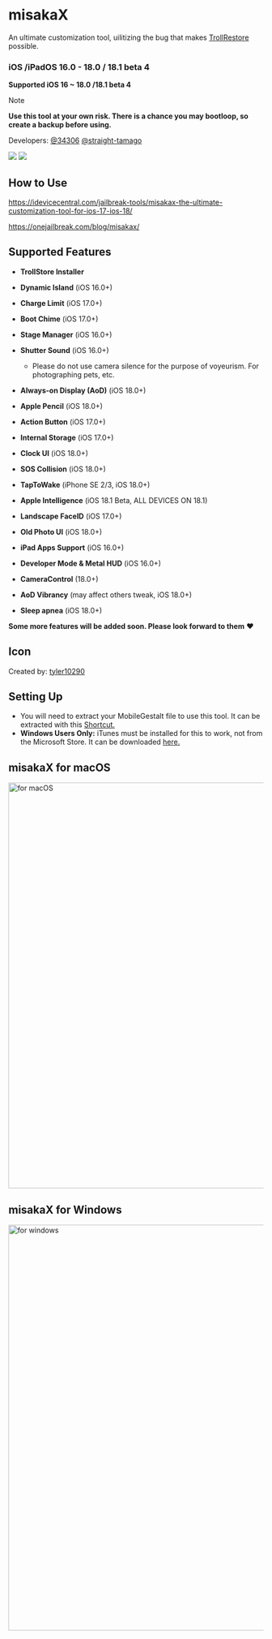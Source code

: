 # misakaX
An ultimate customization tool, uilitizing the bug that makes [TrollRestore](https://github.com/JJTech0130/TrollRestore) possible.
### iOS /iPadOS 16.0 - 18.0 / 18.1 beta 4
**Supported iOS 16 ~ 18.0 /18.1 beta 4**

> [!NOTE]
> **Use this tool at your own risk. There is a chance you may bootloop, so create a backup before using.**

Developers: [@34306](https://github.com/34306) [@straight-tamago](https://github.com/straight-tamago)

<a href="https://github.com/straight-tamago/misakaX/releases/latest"><img src="https://img.shields.io/github/v/release/straight-tamago/misakaX?color=d774d5" /></a>
<a href="https://github.com/straight-tamago/misakaX/releases"><img src="https://img.shields.io/github/downloads/straight-tamago/misakaX/total?color=d774d5" /></a>

## How to Use
https://idevicecentral.com/jailbreak-tools/misakax-the-ultimate-customization-tool-for-ios-17-ios-18/

https://onejailbreak.com/blog/misakax/

## Supported Features
- **TrollStore Installer**

- **Dynamic Island** (iOS 16.0+)
- **Charge Limit** (iOS 17.0+)
- **Boot Chime** (iOS 17.0+)
- **Stage Manager** (iOS 16.0+)
- **Shutter Sound** (iOS 16.0+)  
  - Please do not use camera silence for the purpose of voyeurism. For photographing pets, etc.
- **Always-on Display (AoD)** (iOS 18.0+)
- **Apple Pencil** (iOS 18.0+)
- **Action Button** (iOS 17.0+)
- **Internal Storage** (iOS 17.0+)
- **Clock UI** (iOS 18.0+)
- **SOS Collision** (iOS 18.0+)
- **TapToWake** (iPhone SE 2/3, iOS 18.0+)
- **Apple Intelligence** (iOS 18.1 Beta, ALL DEVICES ON 18.1)
- **Landscape FaceID** (iOS 17.0+)
- **Old Photo UI** (iOS 18.0+)
- **iPad Apps Support** (iOS 16.0+)
- **Developer Mode & Metal HUD** (iOS 16.0+)
- **CameraControl** (18.0+)
- **AoD Vibrancy** (may affect others tweak, iOS 18.0+)
- **Sleep apnea** (iOS 18.0+)

**Some more features will be added soon. Please look forward to them** ❤️

## Icon
Created by: [tyler10290](https://x.com/tyler10290)

## Setting Up
- You will need to extract your MobileGestalt file to use this tool. It can be extracted with this [Shortcut.](https://www.icloud.com/shortcuts/e2077174cc424253a24164a1df674ac4)
- **Windows Users Only:** iTunes must be installed for this to work, not from the Microsoft Store. It can be downloaded [here.](https://secure-appldnld.apple.com/itunes12/052-51516-20240506-351B8BFB-C5A7-4FD8-8262-60CD9FAA1464/iTunes64Setup.exe)
## misakaX for macOS
<img width="800" alt="for macOS" src="https://github.com/user-attachments/assets/9f7cc0a3-aefe-4f06-9076-26a6708bebda">

## misakaX for Windows
<img width="800" alt="for windows" src="https://github.com/user-attachments/assets/dab8b460-b166-45b6-b5d1-bbbcad1a7d86">
